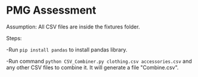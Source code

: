 # PMG Assessment

Assumption: All CSV files are inside the fixtures folder.

Steps:

-Run `pip install pandas` to install pandas library.

-Run command `python CSV_Combiner.py clothing.csv accessories.csv` and any other CSV files to combine it. It will generate a file "Combine.csv".
